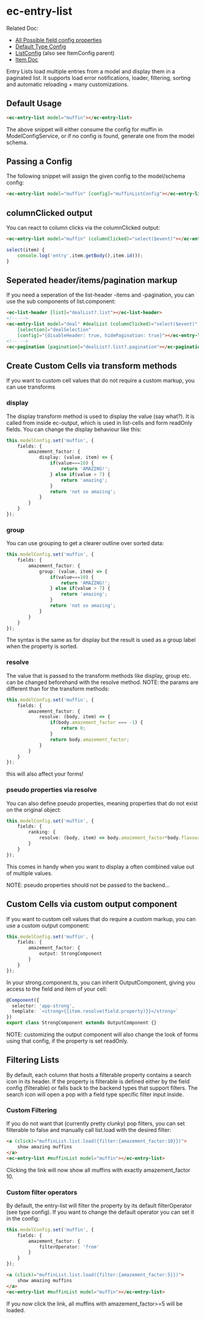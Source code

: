 # ec-entry-list

Related Doc:
- [All Possible field config properties](../../interfaces/FieldConfigProperty.html)
- [Default Type Config](../../injectables/TypeConfigService.html#source)
- [ListConfig](../../interfaces/ListConfig.html) (also see ItemConfig parent)
- [Item Doc](../core-classes/item.html)

Entry Lists load multiple entries from a model and display them in a paginated list. It supports load error notifications, loader, filtering, sorting and automatic reloading + many customizations.

## Default Usage

```html
<ec-entry-list model="muffin"></ec-entry-list>
```

The above snippet will either consume the config for muffin in ModelConfigService, or if no config is found, generate one from the model schema.

## Passing a Config

The following snippet will assign the given config to the model/schema config:

```html
<ec-entry-list model="muffin" [config]="muffinListConfig"></ec-entry-list>
```

## columnClicked output

You can react to column clicks via the columnClicked output:

```html
<ec-entry-list model="muffin" (columnClicked)="select($event)"></ec-entry-list>
```

```ts
select(item) {
    console.log('entry',item.getBody(),item.id());
}
```

## Seperated header/items/pagination markup

If you need a seperation of the list-header -items and -pagination, you can use the sub components of list.component:

```html
<ec-list-header [list]="dealList?.list"></ec-list-header>
<!-- -->
<ec-entry-list model="deal" #dealList (columnClicked)="select($event)"
    [selection]="dealSelection"
    [config]="{disableHeader: true, hidePagination: true}"></ec-entry-list>
<!-- -->
<ec-pagination [pagination]="dealList?.list?.pagination"></ec-pagination>
```

## Create Custom Cells via transform methods

If you want to custom cell values that do not require a custom markup, you can use transforms

### display

The display transform method is used to display the value (say what?).
It is called from inside ec-output, which is used in list-cells and form readOnly fields.
You can change the display behaviour like this:

```ts
this.modelConfig.set('muffin', {
    fields: {
        amazement_factor: {
            display: (value, item) => {
                if(value===10) {
                    return 'AMAZING!';
                } else if(value > 7) {
                    return 'amazing';
                }
                return 'not so amazing';
            }
        }
    }
});
```

### group

You can use grouping to get a clearer outline over sorted data:

```ts
this.modelConfig.set('muffin', {
    fields: {
        amazement_factor: {
            group: (value, item) => {
                if(value===10) {
                    return 'AMAZING!';
                } else if(value > 7) {
                    return 'amazing';
                }
                return 'not so amazing';
            }
        }
    }
});
```

The syntax is the same as for display but the result is used as a group label when the property is sorted.

### resolve

The value that is passed to the transform methods like display, group etc. can be changed beforehand with the resolve method. NOTE: the params are different than for the transform methods:

```ts
this.modelConfig.set('muffin', {
    fields: {
        amazement_factor: {
            resolve: (body, item) => {
                if(body.amazement_factor === -1) {
                    return 0;
                }
                return body.amazement_factor;
            }
        }
    }
});
```

this will also affect your forms!

### pseudo properties via resolve

You can also define pseudo properties, meaning properties that do not exist on the original object:

```ts
this.modelConfig.set('muffin', {
    fields: {
        ranking: {
            resolve: (body, item) => body.amazement_factor*body.flavour/body.price
        }
    }
});
```

This comes in handy when you want to display a often combined value out of multiple values.

NOTE: pseudo properties should not be passed to the backend...

## Custom Cells via custom output component

If you want to custom cell values that do require a custom markup, you can use a custom output component:

```ts
this.modelConfig.set('muffin', {
    fields: {
        amazement_factor: {
            output: StrongComponent
        }
    }
});
```

In your strong.component.ts, you can inherit OutputComponent, giving you access to the field and item of your cell:

```ts
@Component({
  selector: 'app-strong',
  template: `<strong>{{item.resolve(field.property)}}</strong>`
})
export class StrongComponent extends OutputComponent {}
```

NOTE: customizing the output component will also change the look of forms using that config, if the property is set readOnly.

## Filtering Lists

By default, each column that hosts a filterable property contains a search icon in its header. If the property is filterable is defined either by the field config (filterable) or falls back to the backend types that support filters. The search icon will open a pop with a field type specific filter input inside.

### Custom Filtering

If you do not want that (currently pretty clunky) pop filters, you can set filterable to false and manually call list.load with the desired filter:

```html
<a (click)="muffinList.list.load({filter:{amazement_factor:10}})">
    show amazing muffins
</a>
<ec-entry-list #muffinList model="muffin"></ec-entry-list>
```

Clicking the link will now show all muffins with exactly amazement_factor 10.

### Custom filter operators

By default, the entry-list will filter the property by its default filterOperator (see type config). If you want to change the default operator you can set it in the config:

```ts
this.modelConfig.set('muffin', {
    fields: {
        amazement_factor: {
            filterOperator: 'from'
        }
    }
});
```

```html
<a (click)="muffinList.list.load({filter:{amazement_factor:5}})">
    show amazing muffins
</a>
<ec-entry-list #muffinList model="muffin"></ec-entry-list>
```

If you now click the link, all muffins with amazement_factor>=5 will be loaded.